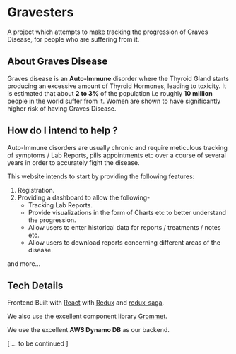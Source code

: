# Gravesters

A project which attempts to make tracking the progression of Graves Disease, for people who are suffering from it.

## About Graves Disease
Graves disease is an **Auto-Immune** disorder where the Thyroid Gland starts producing an excessive amount of Thyroid Hormones,
leading to toxicity.
It is estimated that about **2 to 3%** of the population i.e roughly **10 million** people in the world suffer from it.
Women are shown to have significantly higher risk of having Graves Disease.

## How do I intend to help ?
Auto-Immune disorders are usually chronic and require meticulous tracking of symptoms / Lab Reports, pills appointments etc over a course of
several years in order to accurately fight the disease.

This website intends to start by providing the following features:
1. Registration.
2. Providing a dashboard to allow the following-
    - Tracking Lab Reports.
    - Provide visualizations in the form of Charts etc to better understand the progression.
    - Allow users to enter historical data for reports / treatments / notes etc.
    - Allow users to download reports concerning different areas of the disease.


and more...

## Tech Details

Frontend Built with [React](https://github.com/facebook/react) with [Redux](https://github.com/reduxjs/redux) and [redux-saga](https://github.com/redux-saga/redux-saga).

We also use the excellent component library [Grommet](https://github.com/grommet/grommet).

We use the excellent **AWS Dynamo DB** as our backend.

[ ... to be continued ]
